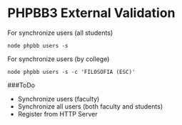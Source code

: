 # PHPBB3 External Validation

For synchronize users (all students)

    node phpbb users -s

For synchronize users (by college)

    node phpbb users -s -c 'FILOSOFIA (ESC)'

###ToDo

* Synchronize users (faculty)
* Synchronize all users (both faculty and students)
* Register from HTTP Server